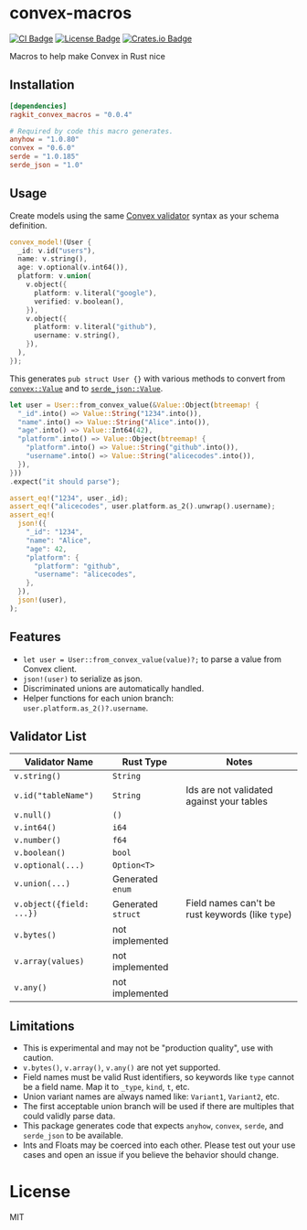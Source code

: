 # convex-macros

[![CI Badge](https://github.com/ragkit/convex-macros/actions/workflows/ci.yml/badge.svg)](https://github.com/ragkit/convex-macros/actions/workflows/ci.yml) [![License Badge](https://img.shields.io/badge/license-MIT-blue)](./LICENSE) [![Crates.io Badge](https://img.shields.io/crates/v/ragkit_convex_macros)](https://img.shields.io/crates/v/ragkit_convex_macros)

Macros to help make Convex in Rust nice

## Installation

```toml
[dependencies]
ragkit_convex_macros = "0.0.4"

# Required by code this macro generates.
anyhow = "1.0.80"
convex = "0.6.0"
serde = "1.0.185"
serde_json = "1.0"
```

## Usage

Create models using the same [Convex validator](https://docs.convex.dev/functions/args-validation#convex-values) syntax as your schema definition.

```rust
convex_model!(User {
  _id: v.id("users"),
  name: v.string(),
  age: v.optional(v.int64()),
  platform: v.union(
    v.object({
      platform: v.literal("google"),
      verified: v.boolean(),
    }),
    v.object({
      platform: v.literal("github"),
      username: v.string(),
    }),
  ),
});
```

This generates `pub struct User {}` with various methods to convert from [`convex::Value`](https://docs.rs/convex/0.6.0/convex/enum.Value.html) and to [`serde_json::Value`](https://docs.rs/serde_json/latest/serde_json/enum.Value.html).

```rust
let user = User::from_convex_value(&Value::Object(btreemap! {
  "_id".into() => Value::String("1234".into()),
  "name".into() => Value::String("Alice".into()),
  "age".into() => Value::Int64(42),
  "platform".into() => Value::Object(btreemap! {
    "platform".into() => Value::String("github".into()),
    "username".into() => Value::String("alicecodes".into()),
  }),
}))
.expect("it should parse");

assert_eq!("1234", user._id);
assert_eq!("alicecodes", user.platform.as_2().unwrap().username);
assert_eq!(
  json!({
    "_id": "1234",
    "name": "Alice",
    "age": 42,
    "platform": {
      "platform": "github",
      "username": "alicecodes",
    },
  }),
  json!(user),
);
```

## Features

- `let user = User::from_convex_value(value)?;` to parse a value from Convex client.
- `json!(user)` to serialize as json.
- Discriminated unions are automatically handled.
- Helper functions for each union branch: `user.platform.as_2()?.username`.

## Validator List

| Validator Name           | Rust Type          | Notes                                            |
| ------------------------ | ------------------ | ------------------------------------------------ |
| `v.string()`             | `String`           |                                                  |
| `v.id("tableName")`      | `String`           | Ids are not validated against your tables        |
| `v.null()`               | `()`               |                                                  |
| `v.int64()`              | `i64`              |                                                  |
| `v.number()`             | `f64`              |                                                  |
| `v.boolean()`            | `bool`             |                                                  |
| `v.optional(...)`        | `Option<T>`        |                                                  |
| `v.union(...)`           | Generated `enum`   |                                                  |
| `v.object({field: ...})` | Generated `struct` | Field names can't be rust keywords (like `type`) |
| `v.bytes()`              | not implemented    |                                                  |
| `v.array(values)`        | not implemented    |                                                  |
| `v.any()`                | not implemented    |                                                  |

## Limitations

- This is experimental and may not be "production quality", use with caution.
- `v.bytes()`, `v.array()`, `v.any()` are not yet supported.
- Field names must be valid Rust identifiers, so keywords like `type` cannot be a field name. Map it to `_type`, `kind`, `t`, etc.
- Union variant names are always named like: `Variant1`, `Variant2`, etc.
- The first acceptable union branch will be used if there are multiples that could validly parse data.
- This package generates code that expects `anyhow`, `convex`, `serde`, and `serde_json` to be available.
- Ints and Floats may be coerced into each other. Please test out your use cases and open an issue if you believe the behavior should change.

# License

MIT
